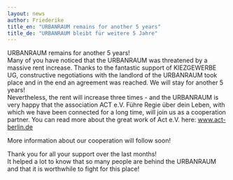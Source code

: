 ```yaml
---
layout: news
author: Friederike
title_en: "URBANRAUM remains for another 5 years"
title_de: "URBANRAUM bleibt für weitere 5 Jahre"
---
```


URBANRAUM remains for another 5 years!  
  Many of you have noticed that the URBANRAUM was threatened by a massive rent increase. Thanks to the fantastic support of KIEZGEWERBE UG, constructive negotiations with the landlord of the URBANRAUM took place and in the end an agreement was reached. We will stay for another 5 years!  
  Nevertheless, the rent will increase three times - and the URBANRAUM is very happy that the association ACT e.V. Führe Regie über dein Leben, with which we have been connected for a long time, will join us as a cooperation partner. You can read more about the great work of Act e.V. here: www.act-berlin.de

  More information about our cooperation will follow soon!

  Thank you for all your support over the last months!  
  It helped a lot to know that so many people are behind the URBANRAUM and that it is worthwhile to fight for this place!
